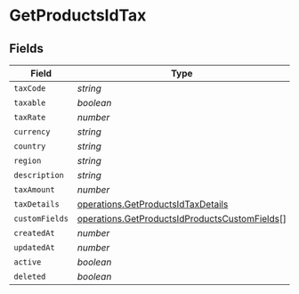 # GetProductsIdTax


## Fields

| Field                                                                                                          | Type                                                                                                           | Required                                                                                                       | Description                                                                                                    |
| -------------------------------------------------------------------------------------------------------------- | -------------------------------------------------------------------------------------------------------------- | -------------------------------------------------------------------------------------------------------------- | -------------------------------------------------------------------------------------------------------------- |
| `taxCode`                                                                                                      | *string*                                                                                                       | :heavy_minus_sign:                                                                                             | N/A                                                                                                            |
| `taxable`                                                                                                      | *boolean*                                                                                                      | :heavy_minus_sign:                                                                                             | N/A                                                                                                            |
| `taxRate`                                                                                                      | *number*                                                                                                       | :heavy_minus_sign:                                                                                             | N/A                                                                                                            |
| `currency`                                                                                                     | *string*                                                                                                       | :heavy_minus_sign:                                                                                             | N/A                                                                                                            |
| `country`                                                                                                      | *string*                                                                                                       | :heavy_minus_sign:                                                                                             | N/A                                                                                                            |
| `region`                                                                                                       | *string*                                                                                                       | :heavy_minus_sign:                                                                                             | N/A                                                                                                            |
| `description`                                                                                                  | *string*                                                                                                       | :heavy_minus_sign:                                                                                             | N/A                                                                                                            |
| `taxAmount`                                                                                                    | *number*                                                                                                       | :heavy_minus_sign:                                                                                             | N/A                                                                                                            |
| `taxDetails`                                                                                                   | [operations.GetProductsIdTaxDetails](../../models/operations/getproductsidtaxdetails.md)                       | :heavy_minus_sign:                                                                                             | N/A                                                                                                            |
| `customFields`                                                                                                 | [operations.GetProductsIdProductsCustomFields](../../models/operations/getproductsidproductscustomfields.md)[] | :heavy_minus_sign:                                                                                             | N/A                                                                                                            |
| `createdAt`                                                                                                    | *number*                                                                                                       | :heavy_minus_sign:                                                                                             | N/A                                                                                                            |
| `updatedAt`                                                                                                    | *number*                                                                                                       | :heavy_minus_sign:                                                                                             | N/A                                                                                                            |
| `active`                                                                                                       | *boolean*                                                                                                      | :heavy_minus_sign:                                                                                             | N/A                                                                                                            |
| `deleted`                                                                                                      | *boolean*                                                                                                      | :heavy_minus_sign:                                                                                             | N/A                                                                                                            |
